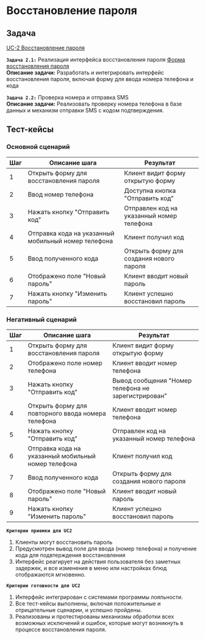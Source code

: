 # Восстановление пароля

## Задача

[UC-2 Восстановление пароля](../req.md#uc2)


**`Задача 2.1:`** Реализация интерфейса восстановления пароля [Форма восстановления пароля](../uix.md#wf4)
<br>
**Описание задачи:** Разработать и интегрировать интерфейс восстановления пароля, включая форму для ввода номера телефона и кода

**`Задача 2.2:`** Проверка номера и отправка SMS
<br>
**Описание задачи:** Реализовать проверку номера телефона в базе данных и механизм отправки SMS с кодом подтверждения. 

## Тест-кейсы

###  Основной сценарий

| Шаг | Описание шага                                            | Результат                                       |
|-----|----------------------------------------------------------|-------------------------------------------------|
| 1   | Открыть форму для восстановления пароля                  | Клиент видит форму открытую форму               |
| 2   | Ввод номер телефона                                      | Доступна кнопка "Отправить код"                 |
| 3   | Нажать кнопку "Отправить код"                            | Отправлен код на указанный номер телефона       |
| 4   | Отправка кода на указанный мобильный номер телефона      | Клиент получил код                              |
| 5   | Ввод полученного кода                                    | Открыть форму для создания нового пароля        |
| 6   | Отображено поле "Новый пароль"                           | Клиент вводит новый пароль                      |
| 7   | Нажать кнопку "Изменить пароль"                          | Клиент успешно восстановил пароль               |

### Негативный сценарий

| Шаг | Описание шага                                       | Результат                                            |
|-----|-----------------------------------------------------|------------------------------------------------------|
| 1   | Открыть форму для восстановления пароля             | Клиент видит форму открытую форму                    |
| 2   | Отображено поле номер телефона                      | Клиент вводит номер телефона                         |
| 3   | Нажать кнопку "Отправить код"                       | Вывод сообщения "Номер телефона не зарегистрирован"  |
| 4   | Открыть форму для повторного ввода номера телефона  | Клиент вводит номер телефона                         |
| 5   | Нажать кнопку "Отправить код"                       | Отправлен код на указанный номер телефона            |
| 6   | Отправка кода на указанный мобильный номер телефона | Клиент получил код                                   |
| 7   | Ввод полученного кода                               | Открыть форму для создания нового пароля             |
| 8   | Отображено поле "Новый пароль"                      | Клиент вводит новый пароль                           |
| 9   | Нажать кнопку "Изменить пароль"                     | Клиент успешно восстановил пароль                    |

**`Критерии приемки для UC2`**

1. Клиенты могут восстановить пароль
2. Предусмотрен вывод поле для ввода (номер телефона) и получение кода для подвтерждения восстановления
3. Интерфейс реагирует на действия пользователя без заметных задержек, и все изменения в меню или настройках блюд отображаются мгновенно.

**`Критерии готовности для UC2`**
1. Интерфейс интегрирован с системами программы лояльности.
2. Все тест-кейсы выполнены, включая положительные и отрицательные сценарии, и успешно пройдены.
3. Реализованы и протестированы механизмы обработки всех возможных исключений и ошибок, которые могут возникнуть в процессе восстановления пароля. 
